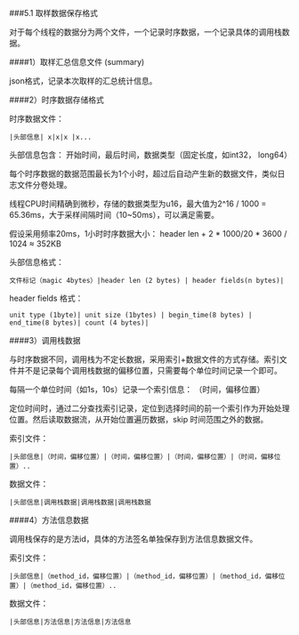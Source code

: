 ###5.1 取样数据保存格式  

对于每个线程的数据分为两个文件，一个记录时序数据，一个记录具体的调用栈数据。

####1）取样汇总信息文件 (summary)

json格式，记录本次取样的汇总统计信息。

####2）时序数据存储格式

时序数据文件：
```
|头部信息| x|x|x |x...
```
头部信息包含： 开始时间，最后时间，数据类型（固定长度，如int32， long64）

每个时序数据的数据范围最长为1个小时，超过后自动产生新的数据文件，类似日志文件分卷处理。

线程CPU时间精确到微秒，存储的数据类型为u16，最大值为2^16 / 1000 = 65.36ms，大于采样间隔时间（10~50ms），可以满足需要。

假设采用频率20ms，1小时时序数据大小： header len + 2 * 1000/20 * 3600 / 1024 ≈ 352KB

头部信息格式：
```
文件标记（magic 4bytes）|header len (2 bytes) | header fields(n bytes)|
```

header fields 格式：
```
unit type (1byte)| unit size (1bytes) | begin_time(8 bytes) | end_time(8 bytes)| count (4 bytes)|
```



####3）调用栈数据

与时序数据不同，调用栈为不定长数据，采用索引+数据文件的方式存储。索引文件并不是记录每个调用栈数据的偏移位置，只需要每个单位时间记录一个即可。

每隔一个单位时间（如1s，10s）记录一个索引信息： （时间，偏移位置）

定位时间时，通过二分查找索引记录，定位到选择时间的前一个索引作为开始处理位置。然后读取数据流，从开始位置遍历数据，skip 时间范围之外的数据。



索引文件：
```
|头部信息|（时间，偏移位置）|（时间，偏移位置）|（时间，偏移位置）|（时间，偏移位置）..
```
 
数据文件：
```
|头部信息|调用栈数据|调用栈数据|调用栈数据
```


####4）方法信息数据

调用栈保存的是方法id，具体的方法签名单独保存到方法信息数据文件。

索引文件：
```
|头部信息|（method_id，偏移位置）|（method_id，偏移位置）|（method_id，偏移位置）|（method_id，偏移位置）..
```
 
数据文件：
```
|头部信息|方法信息|方法信息|方法信息
```
